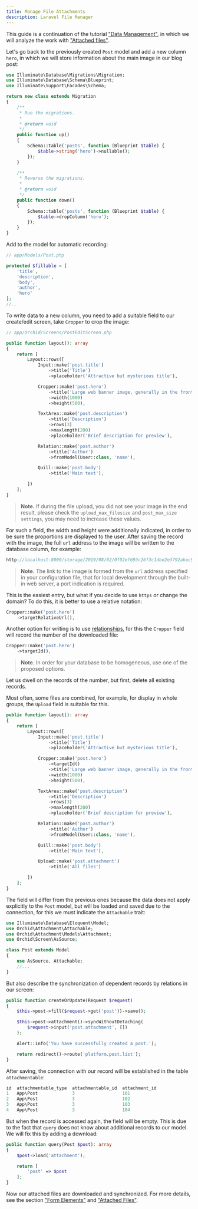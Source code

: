 ```yaml
---
title: Manage File Attachments
description: Laravel File Manager
---
```


This guide is a continuation of the tutorial ["Data Management"](/en/docs/quickstart-crud),
in which we will analyze the work with ["Attached files"](/en/docs/attachments).

Let's go back to the previously created `Post` model and add a new column `hero`,
in which we will store information about the main image in our blog post:

```php
use Illuminate\Database\Migrations\Migration;
use Illuminate\Database\Schema\Blueprint;
use Illuminate\Support\Facades\Schema;

return new class extends Migration
{
    /**
     * Run the migrations.
     *
     * @return void
     */
    public function up()
    {
        Schema::table('posts', function (Blueprint $table) {
            $table->string('hero')->nullable();
        });
    }

    /**
     * Reverse the migrations.
     *
     * @return void
     */
    public function down()
    {
        Schema::table('posts', function (Blueprint $table) {
            $table->dropColumn('hero');
        });
    }
}
```

Add to the model for automatic recording:

```php
// app/Models/Post.php

protected $fillable = [
    'title',
    'description',
    'body',
    'author',
    'hero'
];
//..
```


To write data to a new column, you need to add a suitable field to our create/edit screen,
take `Cropper` to crop the image:

```php
// app/Orchid/Screens/PostEditScreen.php

public function layout(): array
{
    return [
        Layout::rows([
            Input::make('post.title')
                ->title('Title')
                ->placeholder('Attractive but mysterious title'),

            Cropper::make('post.hero')
                ->title('Large web banner image, generally in the front and center')
                ->width(1000)
                ->height(500),

            TextArea::make('post.description')
                ->title('Description')
                ->rows(3)
                ->maxlength(200)
                ->placeholder('Brief description for preview'),

            Relation::make('post.author')
                ->title('Author')
                ->fromModel(User::class, 'name'),

            Quill::make('post.body')
                ->title('Main text'),

        ])
    ];
}
```

> **Note.** If during the file upload, you did not see your image in the end result,
please check the `upload_max_filesize` and `post_max_size settings`, you may need to increase these values.

For such a field, the width and height were additionally indicated, in order to be sure the proportions are displayed to the user. After saving the record with the image, the full `url` address to the image will be written to the database column, for example:

```php
http://localhost:8000/storage/2019/08/02/0f92ef693c26f3c1dbe2e3792abac9254ee98310.png
```

> **Note.** The link to the image is formed from the `url` address specified in your configuration file,
that for local development through the built-in web server, a port indication is required.

This is the easiest entry, but what if you decide to use `https` or change the domain?
To do this, it is better to use a relative notation:

```php
Cropper::make('post.hero')
    ->targetRelativeUrl(),
```

Another option for writing is to use [relationships](https://laravel.com/docs/master/eloquent-relationships), for this
the `Cropper` field will record the number of the downloaded file:

```php
Cropper::make('post.hero')
    ->targetId(),
```

> **Note.** In order for your database to be homogeneous, use one of the proposed options.

Let us dwell on the records of the number, but first, delete all existing records.

Most often, some files are combined, for example, for display in whole groups, the `Upload` field is suitable for this.

```php
public function layout(): array
{
    return [
        Layout::rows([
            Input::make('post.title')
                ->title('Title')
                ->placeholder('Attractive but mysterious title'),

            Cropper::make('post.hero')
                ->targetId()
                ->title('Large web banner image, generally in the front and center')
                ->width(1000)
                ->height(500),

            TextArea::make('post.description')
                ->title('Description')
                ->rows(3)
                ->maxlength(200)
                ->placeholder('Brief description for preview'),

            Relation::make('post.author')
                ->title('Author')
                ->fromModel(User::class, 'name'),

            Quill::make('post.body')
                ->title('Main text'),

            Upload::make('post.attachment')
                ->title('All files')

        ])
    ];
}
```

The field will differ from the previous ones because the data does not apply explicitly to the `Post` model, but will be loaded and saved due to the connection, for this we must indicate the `Attachable` trait:

```php
use Illuminate\Database\Eloquent\Model;
use Orchid\Attachment\Attachable;
use Orchid\Attachment\Models\Attachment;
use Orchid\Screen\AsSource;

class Post extends Model
{
    use AsSource, Attachable;
    //...
}
```

But also describe the synchronization of dependent records by relations in our screen:

```php
public function createOrUpdate(Request $request)
{
    $this->post->fill($request->get('post'))->save();

    $this->post->attachment()->syncWithoutDetaching(
        $request->input('post.attachment', [])
    );

    Alert::info('You have successfully created a post.');

    return redirect()->route('platform.post.list');
}
```

After saving, the connection with our record will be established in the table `attachmentable`:

```php
id  attachmentable_type  attachmentable_id  attachment_id
1	App\Post	         3	                101
2	App\Post	         3	                102
3	App\Post	         3	                103
4	App\Post	         3	                104
```

But when the record is accessed again, the field will be empty. This is due to the fact that `query` does not know about additional records to our model. We will fix this by adding a download:

```php
public function query(Post $post): array
{
    $post->load('attachment');

    return [
        'post' => $post
    ];
}
```

Now our attached files are downloaded and synchronized.
For more details, see the section ["Form Elements"](/en/docs/field) and ["Attached Files"](/en/docs/attachments).
